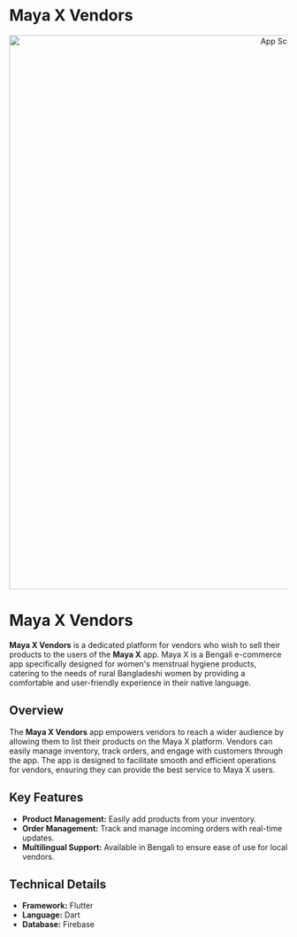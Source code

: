 <h1>Maya X Vendors</h1>
<p align="center">
  <img src="https://github.com/NoushinTasnim/maya_x_vendors/blob/main/5401087.png" alt="App Screenshot" width="1000" />
</p>
<h1>Maya X Vendors</h1>
    <p>
        <strong>Maya X Vendors</strong> is a dedicated platform for vendors who wish to sell their products to the users of the <strong>Maya X</strong> app. Maya X is a Bengali e-commerce app specifically designed for women's menstrual hygiene products, catering to the needs of rural Bangladeshi women by providing a comfortable and user-friendly experience in their native language.
    </p>
    
  <h2>Overview</h2>
  <p>
        The <strong>Maya X Vendors</strong> app empowers vendors to reach a wider audience by allowing them to list their products on the Maya X platform. Vendors can easily manage inventory, track orders, and engage with customers through the app. The app is designed to facilitate smooth and efficient operations for vendors, ensuring they can provide the best service to Maya X users.
    </p>
        <h2>Key Features</h2>
  <ul>
      <li><strong>Product Management:</strong> Easily add products from your inventory.</li>
        <li><strong>Order Management:</strong> Track and manage incoming orders with real-time updates.</li>
        <li><strong>Multilingual Support:</strong> Available in Bengali to ensure ease of use for local vendors.</li>
    </ul>
 <h2>Technical Details</h2>
<ul>
        <li><strong>Framework:</strong> Flutter</li>
        <li><strong>Language:</strong> Dart</li>
        <li><strong>Database:</strong> Firebase</li>
    </ul>

